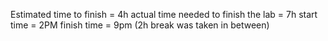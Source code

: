Estimated time to finish = 4h
actual time needed to finish the lab = 7h
start time = 2PM
finish time = 9pm
(2h break was taken in between)

